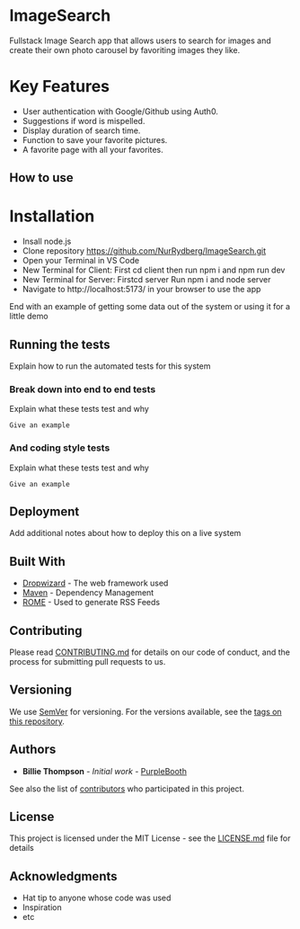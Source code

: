 # ImageSearch
Fullstack Image Search app that allows users to search for images and create their own photo carousel by favoriting images they like.



# Key Features

- User authentication with Google/Github using Auth0.
- Suggestions if word is mispelled.
- Display duration of search time.
- Function to save your favorite pictures.
- A favorite page with all your favorites.

<h2>How to use</h2></h2>

# Installation

- Insall node.js
- Clone repository https://github.com/NurRydberg/ImageSearch.git
- Open your Terminal in VS Code
- New Terminal for Client: First cd client then run npm i and npm run dev
- New Terminal for Server: Firstcd server Run npm i and node server
- Navigate to http://localhost:5173/ in your browser to use the app







End with an example of getting some data out of the system or using it for a little demo

## Running the tests

Explain how to run the automated tests for this system

### Break down into end to end tests

Explain what these tests test and why

```
Give an example
```

### And coding style tests

Explain what these tests test and why

```
Give an example
```

## Deployment

Add additional notes about how to deploy this on a live system

## Built With

* [Dropwizard](http://www.dropwizard.io/1.0.2/docs/) - The web framework used
* [Maven](https://maven.apache.org/) - Dependency Management
* [ROME](https://rometools.github.io/rome/) - Used to generate RSS Feeds

## Contributing

Please read [CONTRIBUTING.md](https://gist.github.com/PurpleBooth/b24679402957c63ec426) for details on our code of conduct, and the process for submitting pull requests to us.

## Versioning

We use [SemVer](http://semver.org/) for versioning. For the versions available, see the [tags on this repository](https://github.com/your/project/tags). 

## Authors

* **Billie Thompson** - *Initial work* - [PurpleBooth](https://github.com/PurpleBooth)

See also the list of [contributors](https://github.com/your/project/contributors) who participated in this project.

## License

This project is licensed under the MIT License - see the [LICENSE.md](LICENSE.md) file for details

## Acknowledgments

* Hat tip to anyone whose code was used
* Inspiration
* etc